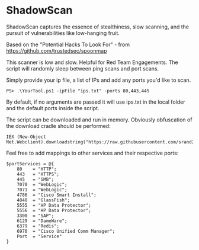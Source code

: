 # ShadowScan
ShadowScan captures the essence of stealthiness, slow scanning, and the pursuit of vulnerabilities like low-hanging fruit. 

Based on the "Potential Hacks To Look For" - from [https://github.com/trustedsec/spoonmap ](https://github.com/trustedsec/spoonmap#potential-hacks-to-look-for)

This scanner is low and slow. Helpful for Red Team Engagements. The script will randomly sleep between ping scans and port scans.


Simply provide your ip file, a list of IPs and add any ports you'd like to scan. 
```
PS> .\YourTool.ps1 -ipFile "ips.txt" -ports 80,443,445
```

By default, if no arguments are passed it will use ips.txt in the local folder and the default ports inside the script. 

The script can be downloaded and run in memory. Obviously obfuscation of the download cradle should be performed:
```
IEX (New-Object Net.Webclient).downloadstring("https://raw.githubusercontent.com/srand2/ShadowScan/main/ShadowScan.ps1")
```


Feel free to add mappings to other services and their respective ports:

```
$portServices = @{
    80    = "HTTP";
    443   = "HTTPS";
    445   = "SMB";
    7070  = "WebLogic";
    7071  = "WebLogic";
    4786  = "Cisco Smart Install";
    4848  = "GlassFish";
    5555  = "HP Data Protector";
    5556  = "HP Data Protector";
    3300  = "SAP";
    6129  = "DameWare";
    6379  = "Redis";
    6970  = "Cisco Unified Comm Manager";
    Port  = "Service"
}
```
